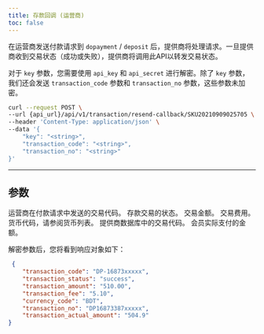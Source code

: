 ```yaml
---
title: 存款回调 (运营商)
toc: false
---
```


<x-row>
<x-col class="md:max-w-lg">

在运营商发送付款请求到 `dopayment` / `deposit` 后，提供商将处理请求。一旦提供商收到交易状态（成功或失败），提供商将调用此API以转发交易状态。

对于 `key` 参数，您需要使用 `api_key` 和 `api_secret` 进行解密。除了 `key` 参数，我们还会发送 `transaction_code` 参数和 `transaction_no` 参数，这些参数未加密。

</x-col>
<x-col sticky>

```bash title="cURL"
curl --request POST \
--url {api_url}/api/v1/transaction/resend-callback/SKU20210909025705 \
--header 'Content-Type: application/json' \
--data '{
    "key": "<string>",
    "transaction_code": "<string>",
    "transaction_no": "<string>"
}'
```
</x-col>
</x-row>

---

<x-row>
<x-col class="md:max-w-lg">        

## 参数

  <x-properties>
    <x-property name="transaction_code" type="string">
        运营商在付款请求中发送的交易代码。
    </x-property>
    <x-property name="transaction_status" type="integer">
        存款交易的状态。
    </x-property>
    <x-property name="transaction_amount" type="double">
        交易金额。
    </x-property>
    <x-property name="transaction_fee" type="double">
        交易费用。
    </x-property>
    <x-property name="currency_code" type="string">
        货币代码，请参阅货币列表。
    </x-property>
    <x-property name="transaction_no" type="string">
        提供商数据库中的交易代码。
    </x-property>
    <x-property name="transaction_actual_amount" type="double">
        会员实际支付的金额。
    </x-property>
  </x-properties>
</x-col>
<x-col sticky>

解密参数后，您将看到响应对象如下：

```json title="响应对象"
 {
    "transaction_code": "DP-16873xxxxx",
    "transaction_status": "success",
    "transaction_amount": "510.00",
    "transaction_fee": "5.10",
    "currency_code": "BDT",
    "transaction_no": "DP16873387xxxxx",
    "transaction_actual_amount": "504.9"
}
```

</x-col>
</x-row>